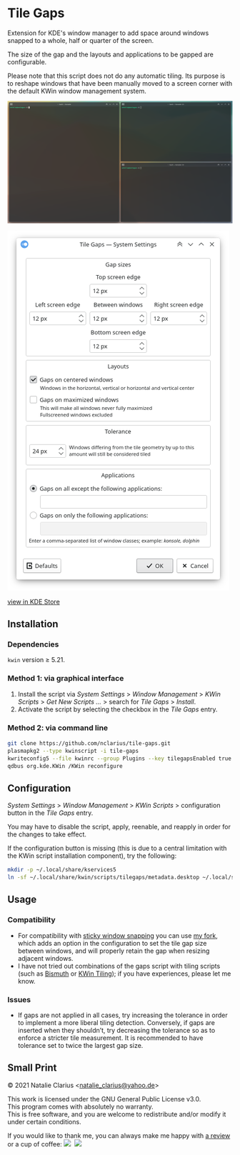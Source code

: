 # Tile Gaps

Extension for KDE's window manager to add space around windows snapped to a whole, half or quarter of the screen.

The size of the gap and the layouts and applications to be gapped are configurable.

Please note that this script does not do any automatic tiling. Its purpose is to reshape windows that have been manually moved to a screen corner with the default KWin window management system.

![screenshot](img/screenshot.png)

![config](img/config.png)

[view in KDE Store](https://www.pling.com/p/1619642/)


## Installation

### Dependencies

`kwin` version ≥ 5.21.

### Method 1: via graphical interface

1. Install the script via *System Settings* > *Window Management* > *KWin Scripts* > *Get New Scripts …* > search for *Tile Gaps* > *Install*.
2. Activate the script by selecting the checkbox in the *Tile Gaps* entry.

### Method 2: via command line

```bash
git clone https://github.com/nclarius/tile-gaps.git
plasmapkg2 --type kwinscript -i tile-gaps
kwriteconfig5 --file kwinrc --group Plugins --key tilegapsEnabled true
qdbus org.kde.KWin /KWin reconfigure
```

## Configuration

*System Settings* > *Window Management* > *KWin Scripts* > configuration button in the *Tile Gaps* entry.

You may have to disable the script, apply, reenable, and reapply in order for the changes to take effect.

If the configuration button is missing (this is due to a central limitation with the KWin script installation component), try the following:

````bash
mkdir -p ~/.local/share/kservices5
ln -sf ~/.local/share/kwin/scripts/tilegaps/metadata.desktop ~/.local/share/kservices5/tilegaps.desktop
````

## Usage

### Compatibility

- For compatibility with [sticky window snapping](https://store.kde.org/p/1112552/) you can use [my fork](https://github.com/nclarius/sticky-window-snapping), which adds an option in the configuration to set the tile gap size between windows, and will properly retain the gap when resizing adjacent windows.  
- I have not tried out combinations of the gaps script with tiling scripts (such as [Bismuth](https://store.kde.org/p/1603469/) or [KWin Tiling](https://store.kde.org/p/1112554/)); if you have experiences, please let me know.

### Issues

- If gaps are not applied in all cases, try increasing the tolerance in order to implement a more liberal tiling detection. Conversely, if gaps are inserted when they shouldn’t, try decreasing the tolerance so as to enforce a stricter tile measurement. It is recommended to have tolerance set to twice the largest gap size.

## Small Print

© 2021 Natalie Clarius \<natalie_clarius@yahoo.de\>

This work is licensed under the GNU General Public License v3.0.  
This program comes with absolutely no warranty.  
This is free software, and you are welcome to redistribute and/or modify it under certain conditions.  

If you would like to thank me, you can always make me happy with [a review](https://store.kde.org/p/1619642/) or a cup of coffee:
<a href="https://www.paypal.com/donate/?hosted_button_id=7LUUJD83BWRM4"><img src="https://www.paypalobjects.com/en_US/DK/i/btn/btn_donateCC_LG.gif" height="35"/></a>&nbsp;&nbsp;<a href="https://www.buymeacoffee.com/nclarius"><img src="https://cdn.buymeacoffee.com/buttons/v2/default-yellow.png" height="35"/></a>
